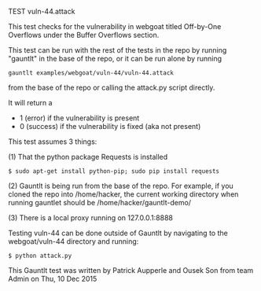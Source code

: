 TEST vuln-44.attack

This test checks for the vulnerability in webgoat titled Off-by-One Overflows under the Buffer Overflows section.

This test can be run with the rest of the tests in the repo by running "gauntlt" in the base of the repo, or it 
can be run alone by running
```
gauntlt examples/webgoat/vuln-44/vuln-44.attack
```
from the base of the repo or calling the attack.py script directly.


It will return a
 - 1 (error) if the vulnerability is present
 - 0 (success) if the vulnerability is fixed (aka not present)

  This test assumes 3 things:

  (1) That the python package Requests is installed 
  ```
  $ sudo apt-get install python-pip; sudo pip install requests
  ```

  (2) Gauntlt is being run from the base of the repo. For example, if you cloned the repo into /home/hacker, 
      the current working directory when running gauntlet should be /home/hacker/gauntlt-demo/ 

  (3) There is a local proxy running on 127.0.0.1:8888

  Testing vuln-44 can be done outside of Gauntlt by navigating to the webgoat/vuln-44 directory and running:

  ```
  $ python attack.py 
  ```

  This Gauntlt test was written by Patrick Aupperle and Ousek Son from team Admin on Thu, 10 Dec 2015 
